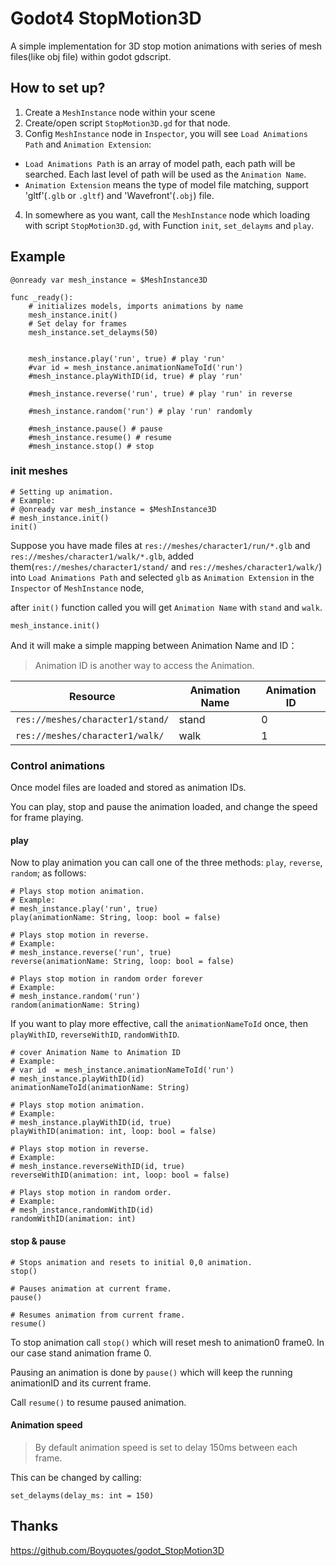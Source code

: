 
# Godot4 StopMotion3D

A simple implementation for 3D stop motion animations with series of  mesh files(like obj file) within godot gdscript.

## How to set up?

1. Create a `MeshInstance` node within your scene
2. Create/open script `StopMotion3D.gd` for that node.
3. Config `MeshInstance` node in `Inspector`, you will see `Load Animations Path` and `Animation Extension`:
 - `Load Animations Path` is an array of model path, each path will be searched. Each last level of path will be used as the `Animation Name`.
 - `Animation Extension` means the type of model file matching, support 'gltf'(`.glb` or `.gltf`) and 'Wavefront'(`.obj`) file.
4. In somewhere as you want, call the `MeshInstance` node which loading with script `StopMotion3D.gd`, with Function `init`, `set_delayms` and `play`.

## Example

```gdscript
@onready var mesh_instance = $MeshInstance3D

func _ready():
	# initializes models, imports animations by name
	mesh_instance.init()
	# Set delay for frames
	mesh_instance.set_delayms(50)


	mesh_instance.play('run', true) # play 'run'
	#var id = mesh_instance.animationNameToId('run')
	#mesh_instance.playWithID(id, true) # play 'run'

	#mesh_instance.reverse('run', true) # play 'run' in reverse

	#mesh_instance.random('run') # play 'run' randomly

	#mesh_instance.pause() # pause
	#mesh_instance.resume() # resume
	#mesh_instance.stop() # stop
```
### init meshes

```gdscript
# Setting up animation.
# Example:
# @onready var mesh_instance = $MeshInstance3D
# mesh_instance.init()
init()
```

Suppose you have made files at `res://meshes/character1/run/*.glb` and `res://meshes/character1/walk/*.glb`, added them(`res://meshes/character1/stand/` and `res://meshes/character1/walk/`) into `Load Animations Path` and selected `glb` as `Animation Extension` in the  `Inspector` of `MeshInstance` node,

after `init()` function called you will get  `Animation Name` with `stand` and `walk`.

```gdscript
mesh_instance.init()
```

And it will make a simple mapping between Animation Name and ID：

> Animation ID is another way to access the Animation.

|             Resource             | Animation Name | Animation ID |
| -------------------------------- | -------------- | ------------ |
| `res://meshes/character1/stand/` | stand          | 0            |
| `res://meshes/character1/walk/`  | walk           | 1            |

### Control animations

Once model files are loaded and stored as animation IDs. 

You can play, stop and pause the animation loaded, and change the speed for frame playing.

#### play

Now to play animation you can call one of the three methods: `play`, `reverse`, `random`; as follows:

```gdscript
# Plays stop motion animation.
# Example:
# mesh_instance.play('run', true)
play(animationName: String, loop: bool = false)

# Plays stop motion in reverse.
# Example:
# mesh_instance.reverse('run', true)
reverse(animationName: String, loop: bool = false)

# Plays stop motion in random order forever
# Example:
# mesh_instance.random('run')
random(animationName: String)
```

If you want to play more effective, call the `animationNameToId` once, then `playWithID`, `reverseWithID`, `randomWithID`.

```gdscript
# cover Animation Name to Animation ID
# Example:
# var id  = mesh_instance.animationNameToId('run')
# mesh_instance.playWithID(id)
animationNameToId(animationName: String)

# Plays stop motion animation.
# Example:
# mesh_instance.playWithID(id, true)
playWithID(animation: int, loop: bool = false)

# Plays stop motion in reverse.
# Example:
# mesh_instance.reverseWithID(id, true)
reverseWithID(animation: int, loop: bool = false)

# Plays stop motion in random order.
# Example:
# mesh_instance.randomWithID(id)
randomWithID(animation: int)
```

#### stop & pause

```gdscript
# Stops animation and resets to initial 0,0 animation.
stop()

# Pauses animation at current frame.
pause()

# Resumes animation from current frame.
resume()
```

To stop animation call `stop()` which will reset mesh to animation0 frame0. In our case stand animation frame 0.

Pausing an animation is done by `pause()` which will keep the running animationID and its current frame.

Call `resume()` to resume paused animation.

#### Animation speed

> By default animation speed is set to delay 150ms between each frame.

This can be changed by calling:

```gdscript
set_delayms(delay_ms: int = 150)
```

## Thanks

https://github.com/Boyquotes/godot_StopMotion3D


